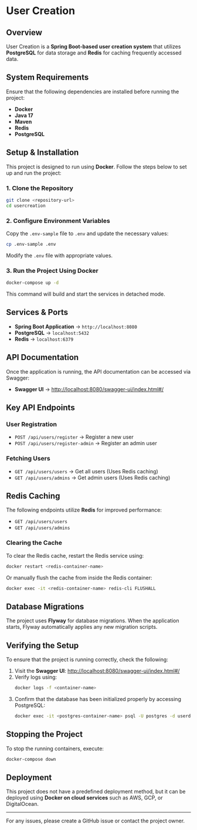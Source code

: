 # User Creation

## Overview
User Creation is a **Spring Boot-based user creation system** that utilizes **PostgreSQL** for data storage and **Redis** for caching frequently accessed data.

## System Requirements
Ensure that the following dependencies are installed before running the project:
- **Docker**
- **Java 17**
- **Maven**
- **Redis**
- **PostgreSQL**

## Setup & Installation
This project is designed to run using **Docker**. Follow the steps below to set up and run the project:

### 1. Clone the Repository
```sh
git clone <repository-url>
cd usercreation
```

### 2. Configure Environment Variables
Copy the `.env-sample` file to `.env` and update the necessary values:
```sh
cp .env-sample .env
```
Modify the `.env` file with appropriate values.

### 3. Run the Project Using Docker
```sh
docker-compose up -d
```
This command will build and start the services in detached mode.

## Services & Ports
- **Spring Boot Application** → `http://localhost:8080`
- **PostgreSQL** → `localhost:5432`
- **Redis** → `localhost:6379`

## API Documentation
Once the application is running, the API documentation can be accessed via Swagger:
- **Swagger UI** → [http://localhost:8080/swagger-ui/index.html#/](http://localhost:8080/swagger-ui/index.html#/)

## Key API Endpoints
### **User Registration**
- `POST /api/users/register` → Register a new user
- `POST /api/users/register-admin` → Register an admin user

### **Fetching Users**
- `GET /api/users/users` → Get all users (Uses Redis caching)
- `GET /api/users/admins` → Get admin users (Uses Redis caching)

## Redis Caching
The following endpoints utilize **Redis** for improved performance:
- `GET /api/users/users`
- `GET /api/users/admins`

### Clearing the Cache
To clear the Redis cache, restart the Redis service using:
```sh
docker restart <redis-container-name>
```
Or manually flush the cache from inside the Redis container:
```sh
docker exec -it <redis-container-name> redis-cli FLUSHALL
```

## Database Migrations
The project uses **Flyway** for database migrations. When the application starts, Flyway automatically applies any new migration scripts.

## Verifying the Setup
To ensure that the project is running correctly, check the following:
1. Visit the **Swagger UI**: [http://localhost:8080/swagger-ui/index.html#/](http://localhost:8080/swagger-ui/index.html#/)
2. Verify logs using:
   ```sh
   docker logs -f <container-name>
   ```
3. Confirm that the database has been initialized properly by accessing PostgreSQL:
   ```sh
   docker exec -it <postgres-container-name> psql -U postgres -d userdb
   ```

## Stopping the Project
To stop the running containers, execute:
```sh
docker-compose down
```

## Deployment
This project does not have a predefined deployment method, but it can be deployed using **Docker on cloud services** such as AWS, GCP, or DigitalOcean.

---
For any issues, please create a GitHub issue or contact the project owner.


